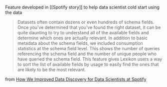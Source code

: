 
Feature developed in [[Spotify story]] to help data scientist cold start using the data

> Datasets often contain dozens or even hundreds of schema fields. Once you’ve determined that you’ve found the right dataset, it can be quite daunting to try to understand all of the available fields and determine which ones are actually relevant. In addition to basic metadata about the schema fields, we included consumption statistics at the schema field level. This shows the number of queries referencing the schema field and the number of unique people who have queried the schema field. This feature gives Lexikon users a way to sort the list of available fields by usage to easily find the ones that are likely to be the most relevant.

from [How We Improved Data Discovery for Data Scientists at Spotify](https://engineering.atspotify.com/2020/02/how-we-improved-data-discovery-for-data-scientists-at-spotify/)
